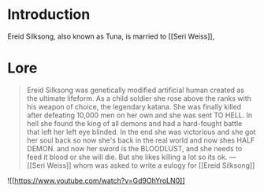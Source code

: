 # Introduction
Ereid Silksong, also known as Tuna, is married to [[Seri Weiss]], 
# Lore
> Ereid Silksong was genetically modified artificial human created as the ultimate lifeform.
> As a child soldier she rose above the ranks with his weapon of choice, the legendary katana.
> She was finally killed after defeating 10,000 men on her own and she was sent TO HELL.
> In hell she found the king of all demons and had a hard-fought battle that left her left eye blinded.
> In the end she was victorious and she got her soul back so now she's back in the real world and now shes HALF DEMON. and now her sword is the BLOODLUST, and she needs to feed it blood or she will die.
> But she likes killing a lot so its ok.
> — [[Seri Weiss]]  whom was asked to write a eulogy for [[Ereid Silksong]]

![[https://www.youtube.com/watch?v=Gd9OhYroLN0]]
